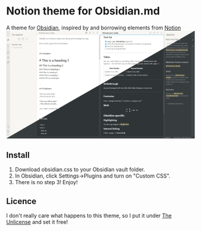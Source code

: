 # Notion theme for Obsidian.md
A theme for [Obsidian](https://obisidian.md/), inspired by and borrowing elements from [Notion](http://notion.so)
![Screenshot](./screenshot.jpg)

## Install
1. Download obsidian.css to your Obsidian vault folder.
2. In Obsidian, click Settings->Plugins and turn on "Custom CSS".
3. There is no step 3! Enjoy!

## Licence
I don't really care what happens to this theme, so I put it under [The Unlicense](./LICENSE) and set it free!
